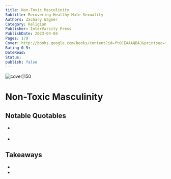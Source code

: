 ```yaml
---
title: Non-Toxic Masculinity
Subtitle: Recovering Healthy Male Sexuality
Authors: Zachary Wagner
Category: Religion
Publisher: InterVarsity Press
PublishDate: 2023-04-04
Pages: 179
Cover: http://books.google.com/books/content?id=ftOCEAAAQBAJ&printsec=frontcover&img=1&zoom=1&edge=curl&source=gbs_api
Rating 0-5:
DateRead:
Status:
publish: false
---
```


![cover|150](http://books.google.com/books/content?id=ftOCEAAAQBAJ&printsec=frontcover&img=1&zoom=1&edge=curl&source=gbs_api)

# Non-Toxic Masculinity


## Notable Quotables
- >
- >

## Takeaways
- 
- 